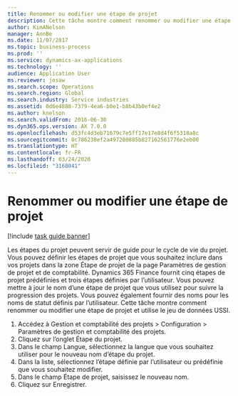 ```yaml
---
title: Renommer ou modifier une étape de projet
description: Cette tâche montre comment renommer ou modifier une étape de projet.
author: KimANelson
manager: AnnBe
ms.date: 11/07/2017
ms.topic: business-process
ms.prod: ''
ms.service: dynamics-ax-applications
ms.technology: ''
audience: Application User
ms.reviewer: josaw
ms.search.scope: Operations
ms.search.region: Global
ms.search.industry: Service industries
ms.assetid: 0d6e4888-7379-4ea6-b0e1-b8b43b0ef4e2
ms.author: knelson
ms.search.validFrom: 2016-06-30
ms.dyn365.ops.version: AX 7.0.0
ms.openlocfilehash: d53fc4d3eb71679c7e5ff17e17e8d4f6f5318a8c
ms.sourcegitcommit: 8c786230ef2a497280885b827162561776e2eb00
ms.translationtype: HT
ms.contentlocale: fr-FR
ms.lasthandoff: 03/24/2020
ms.locfileid: "3168041"
---
```

# <a name="rename-or-modify-a-project-stage"></a>Renommer ou modifier une étape de projet

[!include [task guide banner](../../includes/task-guide-banner.md)]

Les étapes du projet peuvent servir de guide pour le cycle de vie du projet. Vous pouvez définir les étapes de projet que vous souhaitez inclure dans vos projets dans la zone Étape de projet de la page Paramètres de gestion de projet et de comptabilité. Dynamics 365 Finance fournit cinq étapes de projet prédéfinies et trois étapes définies par l’utilisateur. Vous pouvez mettre à jour le nom d’une étape de projet que vous utilisez pour suivre la progression des projets. Vous pouvez également fournir des noms pour les noms de statut définis par l’utilisateur. Cette tâche montre comment renommer ou modifier une étape de projet et utilise le jeu de données USSI.

1. Accédez à Gestion et comptabilité des projets > Configuration > Paramètres de gestion et comptabilité des projets.
2. Cliquez sur l’onglet Étape du projet.
3. Dans le champ Langue, sélectionnez la langue que vous souhaitez utiliser pour le nouveau nom d’étape du projet.
4. Dans la liste, sélectionnez l’étape définie par l’utilisateur ou prédéfinie que vous souhaitez modifier. 
5. Dans le champ Étape de projet, saisissez le nouveau nom.
6. Cliquez sur Enregistrer.
